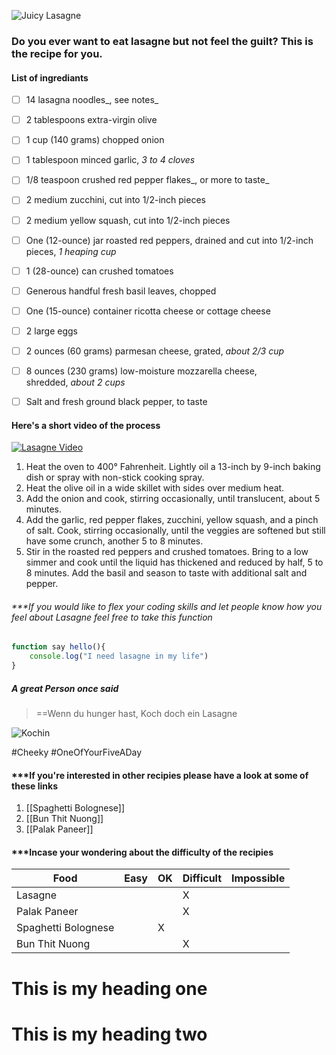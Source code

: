 ![Juicy Lasagne](https://www.inspiredtaste.net/wp-content/uploads/2016/10/Easy-Vegetable-Lasagna-Recipe-1200.jpg)

### Do you ever want to eat lasagne but not feel the guilt? This is the recipe for you.

#### List of ingrediants 

- [ ] 14 lasagna noodles_, see notes_
- [ ] 2 tablespoons extra-virgin olive 
- [ ] 1 cup (140 grams) chopped onion
- [ ] 1 tablespoon minced garlic, _3 to 4 cloves_
- [ ] 1/8 teaspoon crushed red pepper flakes_, or more to taste_
- [ ] 2 medium zucchini, cut into 1/2-inch pieces
- [ ] 2 medium yellow squash, cut into 1/2-inch pieces
- [ ] One (12-ounce) jar roasted red peppers, drained and cut into 1/2-inch pieces, _1 heaping cup_
- [ ] 1 (28-ounce) can crushed tomatoes
- [ ] Generous handful fresh basil leaves, chopped
- [ ] One (15-ounce) container ricotta cheese or cottage cheese
- [ ] 2 large eggs
- [ ] 2 ounces (60 grams) parmesan cheese, grated, _about 2/3 cup_
- [ ] 8 ounces (230 grams) low-moisture mozzarella cheese, shredded, _about 2 cups_
- [ ] Salt and fresh ground black pepper, to taste


#### Here's a short video of the process 

[![Lasagne Video](https://img.youtube.com/vi/rTvEGL6hPz0/0.jpg)](https://www.youtube.com/watch?v=rTvEGL6hPz0&t)

1. Heat the oven to 400° Fahrenheit. Lightly oil a 13-inch by 9-inch baking dish or spray with non-stick cooking spray.
2. Heat the olive oil in a wide skillet with sides over medium heat.
3. Add the onion and cook, stirring occasionally, until translucent, about 5 minutes.
4. Add the garlic, red pepper flakes, zucchini, yellow squash, and a pinch of salt. Cook, stirring occasionally, until the veggies are softened but still have some crunch, another 5 to 8 minutes.
5. Stir in the roasted red peppers and crushed tomatoes. Bring to a low simmer and cook until the liquid has thickened and reduced by half, 5 to 8 minutes. Add the basil and season to taste with additional salt and pepper.

###### ***If you would like to flex your coding skills and let people know how you feel about Lasagne feel free to take this function

```js
function say hello(){
	console.log("I need lasagne in my life")
}
```


##### A great Person once said 
> ==Wenn du hunger hast, Koch doch ein Lasagne

![Kochin](https://encrypted-tbn0.gstatic.com/images?q=tbn:ANd9GcRKBinAow-gvF3z6mM4WduMHjWbMdybdkRi9g&usqp=CAU)

#Cheeky #OneOfYourFiveADay

#### ***If you're interested in other recipies please have a look at some of these links 

1. [[Spaghetti Bolognese]]
2. [[Bun Thit Nuong]]
3. [[Palak Paneer]]


#### ***Incase your wondering about the difficulty of the recipies 

| Food  | Easy  |  OK | Difficult  |  Impossible |
|---|---|---|---|---|
| Lasagne   |   |   |  X |   |
| Palak Paneer |   |   | X  |   |
| Spaghetti Bolognese |   |  X |   |   |
| Bun Thit Nuong |   |   |X|   |



# This is my heading one 

# This is my heading two 